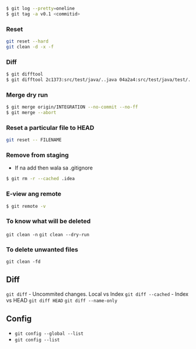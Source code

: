  ```bash
 $ git log --pretty=oneline
 $ git tag -a v0.1 <commitid>
 ```

### Reset
 ```bash
git reset --hard
git clean -d -x -f
```

### Diff

```bash
$ git difftool
$ git difftool 2c1373:src/test/java/..java 04a2a4:src/test/java/test/...java
```

### Merge dry run

```bash
$ git merge origin/INTEGRATION --no-commit --no-ff
$ git merge --abort
```

### Reset a particular file to HEAD

```bash
git reset -- FILENAME
```

### Remove from staging
- If na add then wala sa .gitignore
````bash
$ git rm -r --cached .idea
````

### E-view ang remote

````bash
$ git remote -v
````
### To know what will be deleted

`git clean -n`
`git clean --dry-run`

### To delete unwanted files
`git clean -fd`

## Diff

`git diff` - Uncommited changes. Local vs Index
`git diff --cached` - Index vs HEAD
`git diff HEAD`
`git diff --name-only`

## Config
- `git config --global --list`
- `git config --list`
